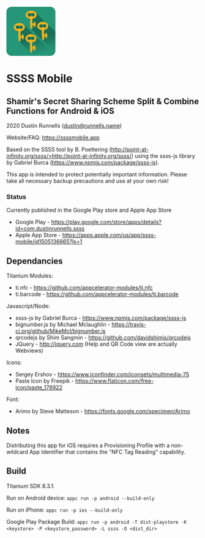 ![SSSS Mobile Logo](https://raw.githubusercontent.com/drunnells/SSSS-Mobile/master/app/assets/android/appicon.png)

# SSSS Mobile
## Shamir's Secret Sharing Scheme Split & Combine Functions for Android & iOS

2020 Dustin Runnells (dustin@runnells.name)

Website/FAQ: https://ssssmobile.app

Based on the SSSS tool by B. Poettering (http://point-at-infinity.org/ssss/>http://point-at-infinity.org/ssss/) using the ssss-js
library by Gabriel Burca (https://www.npmjs.com/package/ssss-js).

This app is intended to protect potentially important information. Please take all necessary backup precautions and use at your own risk!

### Status
Currently published in the Google Play store and Apple App Store
* Google Play - https://play.google.com/store/apps/details?id=com.dustinrunnells.ssss
* Apple App Store - https://apps.apple.com/us/app/ssss-mobile/id1505136665?ls=1

## Dependancies
Titanium Modules:
  - ti.nfc - https://github.com/appcelerator-modules/ti.nfc
  - ti.barcode - https://github.com/appcelerator-modules/ti.barcode

Javascript/Node:
  - ssss-js by Gabriel Burca - https://www.npmjs.com/package/ssss-js
  - bignumber.js by Michael Mclaughlin - https://travis-ci.org/github/MikeMcl/bignumber.js
  - qrcodejs by Shim Sangmin - https://github.com/davidshimjs/qrcodejs
  - JQuery - http://jquery.com (Help and QR Code view are actually Webviews)

Icons:
  - Sergey Ershov - https://www.iconfinder.com/iconsets/multimedia-75
  - Paste Icon by Freepik - https://www.flaticon.com/free-icon/paste_178922

Font:
  - Arimo by Steve Matteson - https://fonts.google.com/specimen/Arimo

## Notes
Distributing this app for iOS requires a Provisioning Profile with a non-wildcard App Identifier that contains the "NFC Tag Reading" capability.

## Build
Titanium SDK 8.3.1.

Run on Android device:
```appc run -p android --build-only```

Run on iPhone:
```appc run -p ios --build-only```

Google Play Package Build:
```appc run -p android -T dist-playstore -K <keystore> -P <keystore_password> -L ssss -O <dist_dir>```
